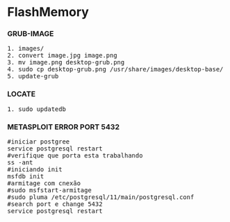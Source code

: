 # FlashMemory

### GRUB-IMAGE
<pre>
1. images/
2. convert image.jpg image.png
3. mv image.png desktop-grub.png
4. sudo cp desktop-grub.png /usr/share/images/desktop-base/
5. update-grub
</pre>

### LOCATE
<pre>
1. sudo updatedb
</pre>

### METASPLOIT ERROR PORT 5432
<pre>
#iniciar postgree
service postgresql restart
#verifique que porta esta trabalhando
ss -ant
#iniciando init
msfdb init
#armitage com cnexão
#sudo msfstart-armitage
#sudo pluma /etc/postgresql/11/main/postgresql.conf
#search port e change 5432
service postgresql restart
</pre>
